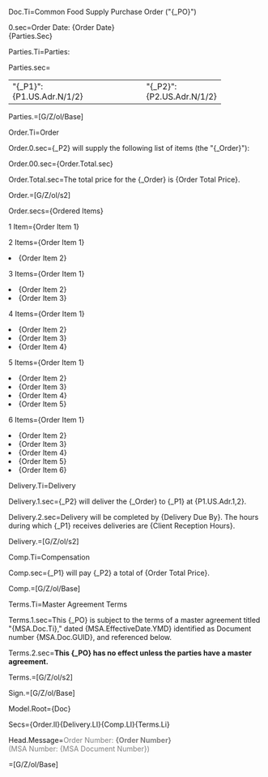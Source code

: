 Doc.Ti=Common Food Supply Purchase Order ("{_PO}")

0.sec=Order Date:  <span class="dealpoint">{Order Date}</span><br> {Parties.Sec}

Parties.Ti=Parties:

Parties.sec=<table><tr><td>"{_P1}":<br>{P1.US.Adr.N/1/2}<td/><td>          </td><td>"{_P2}":<br>{P2.US.Adr.N/1/2}</td></tr></table>

Parties.=[G/Z/ol/Base]

Order.Ti=Order

Order.0.sec={_P2} will supply the following list of items (the "{_Order}"):

Order.00.sec={Order.Total.sec}

Order.Total.sec=The total price for the {_Order} is {Order Total Price}.

Order.=[G/Z/ol/s2]

Order.secs={Ordered Items}

1 Item={Order Item 1}

2 Items={Order Item 1}<li>{Order Item 2}

3 Items={Order Item 1}<li>{Order Item 2}<li>{Order Item 3}

4 Items={Order Item 1}<li>{Order Item 2}<li>{Order Item 3}<li>{Order Item 4}

5 Items={Order Item 1}<li>{Order Item 2}<li>{Order Item 3}<li>{Order Item 4}<li>{Order Item 5}

6 Items={Order Item 1}<li>{Order Item 2}<li>{Order Item 3}<li>{Order Item 4}<li>{Order Item 5}<li>{Order Item 6}

Delivery.Ti=Delivery

Delivery.1.sec={_P2} will deliver the {_Order} to {_P1} at {P1.US.Adr.1,2}.

Delivery.2.sec=Delivery will be completed by {Delivery Due By}.  The hours during which {_P1} receives deliveries are {Client Reception Hours}.
 
Delivery.=[G/Z/ol/s2]

Comp.Ti=Compensation

Comp.sec={_P1} will pay {_P2} a total of {Order Total Price}.

Comp.=[G/Z/ol/Base]

Terms.Ti=Master Agreement Terms

Terms.1.sec=This {_PO} is subject to the terms of a master agreement titled "{MSA.Doc.Ti}," dated {MSA.EffectiveDate.YMD} identified as Document number {MSA.Doc.GUID}, and referenced below.

Terms.2.sec=<b>This {_PO} has no effect unless the parties have a master agreement.</b>

Terms.=[G/Z/ol/s2]

Sign.=[G/Z/ol/Base]

Model.Root={Doc}

Secs={Order.lI}{Delivery.LI}{Comp.LI}{Terms.Li}

Head.Message=<font color="grey">Order Number: <b>{Order Number}</b><br>(MSA Number: {MSA Document Number})</font>

=[G/Z/ol/Base]
